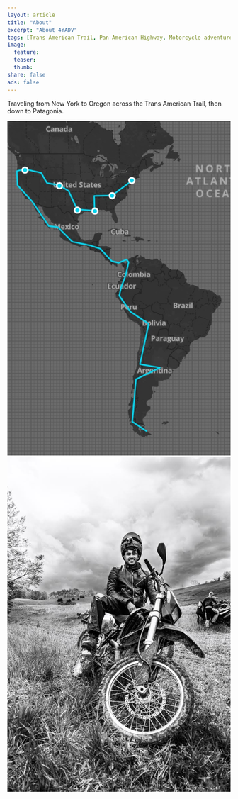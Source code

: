 ```yaml
---
layout: article
title: "About"
excerpt: "About 4YADV"
tags: [Trans American Trail, Pan American Highway, Motorcycle adventure]
image:
  feature:
  teaser:
  thumb:
share: false
ads: false
---
```


Traveling from New York to Oregon across the Trans American Trail, then down to Patagonia.

<img class="img-w50" src="/images/4yadvmap.jpg" alt="4yadv-map"/><img class="img-w50" src="/images/jonathan-matthey-drz-black-white.jpg" alt="jonathan-matthey-drz-black-white"/>
